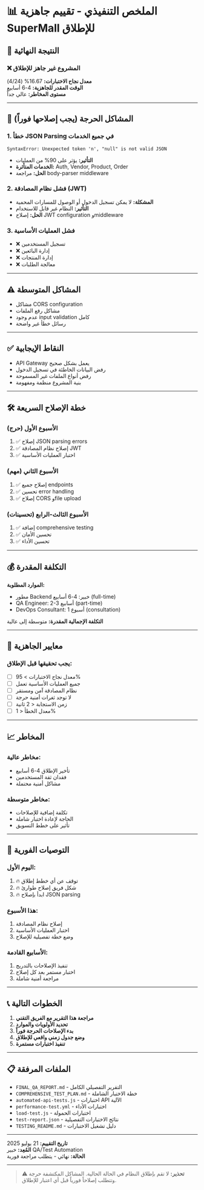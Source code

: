 # 📊 الملخص التنفيذي - تقييم جاهزية SuperMall للإطلاق

## 🚨 النتيجة النهائية

### ❌ **المشروع غير جاهز للإطلاق**

**معدل نجاح الاختبارات:** 16.67% (4/24)  
**الوقت المقدر للجاهزية:** 4-6 أسابيع  
**مستوى المخاطر:** عالي جداً  

---

## 🔴 المشاكل الحرجة (يجب إصلاحها فوراً)

### 1. **خطأ JSON Parsing في جميع الخدمات**
```
SyntaxError: Unexpected token 'n', "null" is not valid JSON
```
- **التأثير:** يؤثر على 90% من العمليات
- **الخدمات المتأثرة:** Auth, Vendor, Product, Order
- **الحل:** مراجعة body-parser middleware

### 2. **فشل نظام المصادقة (JWT)**
- **المشكلة:** لا يمكن تسجيل الدخول أو الوصول للمسارات المحمية
- **التأثير:** النظام غير قابل للاستخدام
- **الحل:** إصلاح JWT configuration وmiddleware

### 3. **فشل العمليات الأساسية**
- ❌ تسجيل المستخدمين
- ❌ إدارة البائعين
- ❌ إدارة المنتجات
- ❌ معالجة الطلبات

---

## ⚠️ المشاكل المتوسطة

- مشاكل CORS configuration
- مشاكل رفع الملفات
- عدم وجود input validation كامل
- رسائل خطأ غير واضحة

---

## ✅ النقاط الإيجابية

- API Gateway يعمل بشكل صحيح
- رفض البيانات الخاطئة في تسجيل الدخول
- رفض أنواع الملفات غير المسموحة
- بنية المشروع منظمة ومفهومة

---

## 🛠️ خطة الإصلاح السريعة

### **الأسبوع الأول (حرج)**
1. ✅ إصلاح JSON parsing errors
2. ✅ إصلاح نظام المصادقة JWT
3. ✅ اختبار العمليات الأساسية

### **الأسبوع الثاني (مهم)**
1. ✅ إصلاح جميع endpoints
2. ✅ تحسين error handling
3. ✅ إصلاح CORS وfile upload

### **الأسبوع الثالث-الرابع (تحسينات)**
1. ✅ إضافة comprehensive testing
2. ✅ تحسين الأمان
3. ✅ تحسين الأداء

---

## 💰 التكلفة المقدرة

**الموارد المطلوبة:**
- مطور Backend خبير: 4-6 أسابيع (full-time)
- QA Engineer: 2-3 أسابيع (part-time)
- DevOps Consultant: 1 أسبوع (consultation)

**التكلفة الإجمالية المقدرة:** متوسطة إلى عالية

---

## 🎯 معايير الجاهزية

### **يجب تحقيقها قبل الإطلاق:**
- [ ] معدل نجاح الاختبارات > 95%
- [ ] جميع العمليات الأساسية تعمل
- [ ] نظام المصادقة آمن ومستقر
- [ ] لا توجد ثغرات أمنية حرجة
- [ ] زمن الاستجابة < 2 ثانية
- [ ] معدل الخطأ < 1%

---

## 📈 المخاطر

### **مخاطر عالية:**
- تأخير الإطلاق 4-6 أسابيع
- فقدان ثقة المستخدمين
- مشاكل أمنية محتملة

### **مخاطر متوسطة:**
- تكلفة إضافية للإصلاحات
- الحاجة لإعادة اختبار شاملة
- تأثير على خطط التسويق

---

## 🚀 التوصيات الفورية

### **اليوم الأول:**
1. 🔥 توقف عن أي خطط إطلاق
2. 🔥 شكل فريق إصلاح طوارئ
3. 🔥 ابدأ بإصلاح JSON parsing

### **هذا الأسبوع:**
1. إصلاح نظام المصادقة
2. اختبار العمليات الأساسية
3. وضع خطة تفصيلية للإصلاح

### **الأسابيع القادمة:**
1. تنفيذ الإصلاحات بالتدريج
2. اختبار مستمر بعد كل إصلاح
3. مراجعة أمنية شاملة

---

## 📞 الخطوات التالية

1. **مراجعة هذا التقرير مع الفريق التقني**
2. **تحديد الأولويات والموارد**
3. **بدء الإصلاحات الحرجة فوراً**
4. **وضع جدول زمني واقعي للإطلاق**
5. **تنفيذ اختبارات مستمرة**

---

## 📋 الملفات المرفقة

- `FINAL_QA_REPORT.md` - التقرير التفصيلي الكامل
- `COMPREHENSIVE_TEST_PLAN.md` - خطة الاختبار الشاملة
- `automated-api-tests.js` - اختبارات API الآلية
- `performance-test.yml` - اختبارات الأداء
- `load-test.js` - اختبارات الحمولة
- `test-report.json` - نتائج الاختبارات التفصيلية
- `TESTING_README.md` - دليل تشغيل الاختبارات

---

**تاريخ التقييم:** 21 يوليو 2025  
**المُعِد:** خبير QA/Test Automation  
**الحالة:** نهائي - يتطلب مراجعة فورية  

---

> ⚠️ **تحذير:** لا تقم بإطلاق النظام في الحالة الحالية. المشاكل المكتشفة حرجة وتتطلب إصلاحاً فورياً قبل أي اعتبار للإطلاق.